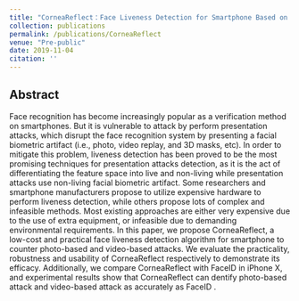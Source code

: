 ```yaml
---
title: "CorneaReflect：Face Liveness Detection for Smartphone Based on Corneal Reflection"
collection: publications
permalink: /publications/CorneaReflect
venue: "Pre-public"
date: 2019-11-04
citation: ''
---  
```



## Abstract
Face recognition has become increasingly popular as a verification method on
smartphones. But it is vulnerable to attack by perform presentation attacks, which disrupt the face
recognition system by presenting a facial biometric artifact (i.e., photo, video replay, and 3D masks,
etc). In order to mitigate this problem, liveness detection has been proved to be the most promising
techniques for presentation attacks detection, as it is the act of differentiating the feature space into
live and non-living while presentation attacks use non-living facial biometric artifact. Some
researchers and smartphone manufacturers propose to utilize expensive hardware to perform
liveness detection, while others propose lots of complex and infeasible methods. Most existing
approaches are either very expensive due to the use of extra equipment, or infeasible due to
demanding environmental requirements.
In this paper, we propose CorneaReflect, a low-cost and practical face liveness detection
algorithm for smartphone to counter photo-based and video-based attacks. We evaluate the
practicality, robustness and usability of CorneaReflect respectively to demonstrate its efficacy.
Additionally, we compare CorneaReflect with FaceID in iPhone X, and experimental results show
that CorneaReflect can dentify photo-based attack and video-based attack as accurately as FaceID .
